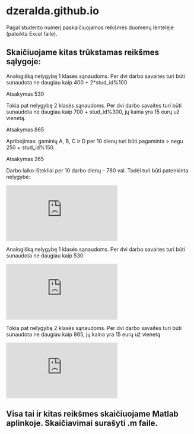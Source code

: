 # dzeralda.github.io
Pagal studento numerį paskaičiuojamos reikšmės duomenų lentelėje (pateikta Excel faile). 

## Skaičiuojame kitas trūkstamas reikšmes sąlygoje:

Analogišką nelygybę 1 klasės sąnaudoms. Per dvi darbo savaites turi būti sunaudota ne daugiau kaip
400 + 2*stud_id%100 

Atsakymas 530

Tokia pat nelygybę 2 klasės sąnaudoms. Per dvi darbo savaites turi būti sunaudota ne daugiau kaip
700 + stud_id%300, jų kaina yra 15 eurų už vienetą.

Atsakymas 865

Apribojimas: gaminių A, B, C ir D per 10 dienų turi būti pagaminta > negu 250 + stud_id%150.

Atsakymas 265

Darbo laiko ištekliai per 10 darbo dienų – 780 val. Todėl turi būti patenkinta nelygybė:

![1_nel](http://latex.codecogs.com/gif.latex?6x_%7B1%7D&plus;4x_%7B2%7D&plus;2x_%7B3%7D&plus;5x_%7B4%7D%5Cleq%20780)

Analogišką nelygybę 1 klasės sąnaudoms. Per dvi darbo savaites turi būti sunaudota ne daugiau kaip 530

![2_nel](http://latex.codecogs.com/gif.latex?5x_%7B1%7D&plus;4x_%7B2%7D&plus;8x_%7B3%7D&plus;5x_%7B4%7D%5Cleq%20530)

Tokia pat nelygybę 2 klasės sąnaudoms. Per dvi darbo savaites turi būti sunaudota ne daugiau kaip
865, jų kaina yra 15 eurų už vienetą

![3_nel](http://latex.codecogs.com/gif.latex?12x_%7B1%7D&plus;8x_%7B2%7D&plus;10x_%7B3%7D&plus;3x_%7B4%7D%5Cleq%20865)

## Visa tai ir kitas reikšmes skaičiuojame Matlab aplinkoje. Skaičiavimai surašyti .m faile.
